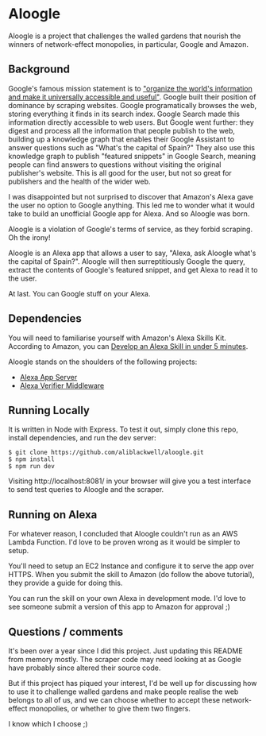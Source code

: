 # Aloogle

Aloogle is a project that challenges the walled gardens that nourish the winners of network-effect monopolies, in particular, Google and Amazon.

## Background

Google's famous mission statement is to ["organize the world's information and make it universally accessible and useful"](https://www.google.com/about/our-company/). Google built their position of dominance by scraping websites. Google programatically browses the web, storing everything it finds in its search index. Google Search made this information directly accessible to web users. But Google went further: they digest and process all the information that people publish to the web, building up a knowledge graph that enables their Google Assistant to answer questions such as "What's the capital of Spain?" They also use this knowledge graph to publish "featured snippets" in Google Search, meaning people can find answers to questions without visiting the original publisher's website. This is all good for the user, but not so great for publishers and the health of the wider web.

I was disappointed but not surprised to discover that Amazon's Alexa gave the user no option to Google anything. This led me to wonder what it would take to build an unofficial Google app for Alexa. And so Aloogle was born.

Aloogle is a violation of Google's terms of service, as they forbid scraping. Oh the irony!

Aloogle is an Alexa app that allows a user to say, "Alexa, ask Aloogle what's the capital of Spain?". Aloogle will then surreptitiously Google the query, extract the contents of Google's featured snippet, and get Alexa to read it to the user.

At last. You can Google stuff on your Alexa.

## Dependencies

You will need to familiarise yourself with Amazon's Alexa Skills Kit. According to Amazon, you can [Develop an Alexa Skill in under 5 minutes](https://developer.amazon.com/alexa-skills-kit/alexa-skill-quick-start-tutorial).

Aloogle stands on the shoulders of the following projects:

* [Alexa App Server](https://github.com/alexa-js/alexa-app-server)
* [Alexa Verifier Middleware](https://github.com/alexa-js/alexa-verifier-middleware)

## Running Locally

It is written in Node with Express. To test it out, simply clone this repo, install dependencies, and run the dev server:

```
$ git clone https://github.com/aliblackwell/aloogle.git
$ npm install
$ npm run dev
```

Visiting http://localhost:8081/ in your browser will give you a test interface to send test queries to Aloogle and the scraper.

## Running on Alexa

For whatever reason, I concluded that Aloogle couldn't run as an AWS Lambda Function. I'd love to be proven wrong as it would be simpler to setup.

You'll need to setup an EC2 Instance and configure it to serve the app over HTTPS. When you submit the skill to Amazon (do follow the above tutorial), they provide a guide for doing this.

You can run the skill on your own Alexa in development mode. I'd love to see someone submit a version of this app to Amazon for approval ;)

## Questions / comments

It's been over a year since I did this project. Just updating this README from memory mostly. The scraper code may need looking at as Google have probably since altered their source code.

But if this project has piqued your interest, I'd be well up for discussing how to use it to challenge walled gardens and make people realise the web belongs to all of us, and we can choose whether to accept these network-effect monopolies, or whether to give them two fingers.

I know which I choose ;)
